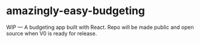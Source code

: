 # amazingly-easy-budgeting
WIP — A budgeting app built with React. Repo will be made public and open source when V0 is ready for release.
